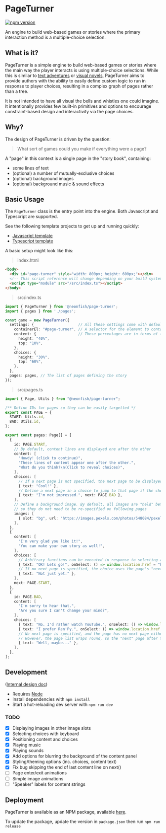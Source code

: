 
# PageTurner

[![npm version](https://badge.fury.io/js/@neonfish%2Fpage-turner.svg)](https://badge.fury.io/js/@neonfish%2Fpage-turner)

An engine to build web-based games or stories where the primary interaction method is a multiple-choice selection.

## What is it?

PageTurner is a simple engine to build web-based games or stories where the main way the player interacts is using multiple-choice selections. While this is similar to [text adventures](https://en.wikipedia.org/wiki/Interactive_fiction) or [visual novels](https://en.wikipedia.org/wiki/Visual_novel), PageTurner aims to provide authors with the ability to easily define custom logic to run in response to player choices, resulting in a complex graph of pages rather than a tree.

It is not intended to have all visual the bells and whistles one could imagine. It intentionally provides few built-in primitives and options to encourage constraint-based design and interactivity via the page choices.

## Why?

The design of PageTurner is driven by the question:

> What sort of games could you make if everything were a page?

A "page" in this context is a single page in the "story book", containing:
- some lines of text
- (optional) a number of mutually-exclusive choices
- (optional) background images
- (optional) background music & sound effects

## Basic Usage

The `PageTurner` class is the entry point into the engine. Both Javascript and Typescript are supported.

See the following template projects to get up and running quickly:
- [Javascript template](https://github.com/neon-fish/page-turner-js-template)
- [Typescript template](https://github.com/neon-fish/page-turner-ts-template)

A basic setup might look like this:

> index.html

```html
<body>
  <div id="page-turner" style="width: 800px; height: 600px;"></div>
  <!-- This script reference will change depending on your build system and project structure -->
  <script type="module" src="/src/index.ts"></script>
</body>
```

> src/index.ts

```ts
import { PageTurner } from '@neonfish/page-turner';
import { pages } from './pages';

const game = new PageTurner({
  settings: {                    // All these settings come with default values, but can be overridden here
    containerEl: "#page-turner", // A selector for the element to contain the PageTurner game
    content: {                   // These percentages are in terms of the container element's dimensions
      height: "40%",
      top: "10%",
    },
    choices: {
      height: "30%",
      top: "60%",
    },
  },
  pages: pages, // The list of pages defining the story
});
```

> src/pages.ts

```ts
import { Page, Utils } from "@neonfish/page-turner";

/** Define IDs for pages so they can be easily targetted */
export const PAGE = {
  START: Utils.id,
  BAD: Utils.id,
};

export const pages: Page[] = [
  {
    id: PAGE.START,
    // By default, content lines are displayed one after the other
    content: [
      "Howdy! (click to continue)",
      "These lines of content appear one after the other.",
      "What do you think?\n(Click to reveal choices)",
    ],
    choices: [
      // If a next page is not specified, the next page to be displayed is the next in the list of all pages
      { text: "Cool!" },
      // Define a next page in a choice to jump to that page if the choice is clicked
      { text: "I'm not impressed.", next: PAGE.BAD },
    ],
    // Define a background image. By default, all images are "held" between pages,
    // so they do not need to be re-specified on following pages
    images: [
      { slot: "bg", url: "https://images.pexels.com/photos/548084/pexels-photo-548084.jpeg?auto=compress&cs=tinysrgb&dpr=2&h=650&w=940" },
    ],
  },
  {
    content: [
      "I'm very glad you like it!",
      "You can make your own story as well!",
    ],
    choices: [
      // Arbitrary functions can be executed in response to selecting a choice
      { text: "OK! Lets go!", onSelect: () => window.location.href = "https://github.com/neon-fish/page-turner" },
      // If no next page is specified, the choice uses the page's "next page" definition
      { text: "Not just yet." },
    ],
    next: PAGE.START,
  },
  {
    id: PAGE.BAD,
    content: [
      "I'm sorry to hear that.",
      "Are you sure I can't change your mind?",
    ],
    choices: [
      { text: "No. I'd rather watch YouTube.", onSelect: () => window.location.href = "https://youtu.be/dQw4w9WgXcQ" },
      { text: "I prefer Ren'Py.", onSelect: () => window.location.href = "https://www.renpy.org/" },
      // No next page is specified, and the page has no next page either.
      // However, the page list wraps round, so the "next" page after the last page is the first page.
      { text: "Well, maybe..." },
    ],
  },
];
```

## Development

([Internal design doc](https://docs.google.com/document/d/16yhF2b2kGbcrEN4Bgnc-3G-urajoE7mC61nCpX3Njt8/edit))

- Requires [Node](https://nodejs.org)
- Install dependencies with `npm install`
- Start a hot-reloading dev server with `npm run dev`

### TODO

- [x] Displaying images in other image slots
- [x] Selecting choices with keyboard
- [x] Positioning content and choices
- [x] Playing music
- [x] Playing sounds
- [x] Add options for blurring the background of the content panel
- [x] Styling/theming options (inc. choices, content text)
- [x] Fix bug skipping the end of last content line on next()
- [ ] Page enter/exit animations
- [ ] Simple image animations
- [ ] "Speaker" labels for content strings

## Deployment

PageTurner is available as an NPM package, available [here](https://www.npmjs.com/package/@neonfish/page-turner).

To update the package, update the version in `package.json` then run `npm run release`
